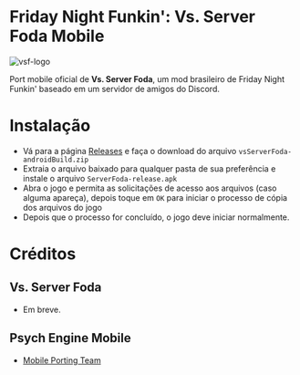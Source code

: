 # Friday Night Funkin': Vs. Server Foda Mobile
![vsf-logo](https://github.com/mingokrb/VsServerFoda-0.7.3-Mobile/assets/82242100/e865fc71-2a84-4d40-aae5-0983a14a5859)

Port mobile oficial de **Vs. Server Foda**, um mod brasileiro de Friday Night Funkin' baseado em um servidor de amigos do Discord.

# Instalação
* Vá para a página [Releases](https://github.com/mingokrb/FNF-VsServerFoda-Mobile/releases) e faça o download do arquivo `vsServerFoda-androidBuild.zip`
* Extraia o arquivo baixado para qualquer pasta de sua preferência e instale o arquivo `ServerFoda-release.apk`
* Abra o jogo e permita as solicitações de acesso aos arquivos (caso alguma apareça), depois toque em `OK` para iniciar o processo de cópia dos arquivos do jogo
* Depois que o processo for concluído, o jogo deve iniciar normalmente.

# Créditos
## Vs. Server Foda
* Em breve.
## Psych Engine Mobile
* [Mobile Porting Team](https://github.com/MobilePorting)
